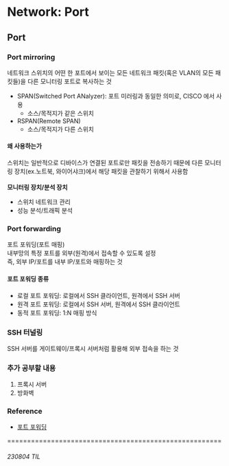 # Network: Port

## Port
### Port mirroring
네트워크 스위치의 어떤 한 포트에서 보이는 모든 네트워크 패킷(혹은 VLAN의 모든 패킷들)을 다른 모니터링 포트로 복사하는 것<br>
* SPAN(Switched Port ANalyzer): 포트 미러링과 동일한 의미로, CISCO 에서 사용
    - 소스/목적지가 같은 스위치
* RSPAN(Remote SPAN)
    - 소스/목적지가 다른 스위치

#### 왜 사용하는가
스위치는 일반적으로 디바이스가 연결된 포트로만 패킷을 전송하기 때문에 다른 모니터링 장치(ex.노트북, 와이어샤크)에서 해당 패킷을 관찰하기 위해서 사용함<br><br>
**모니터링 장치/분석 장치**
- 스위치 네트워크 관리
- 성능 분석/트래픽 분석




### Port forwarding
포트 포워딩(포트 매핑)<br>
내부망의 특정 포트를 외부(원격)에서 접속할 수 있도록 설정<br>
즉, 외부 IP/포트를 내부 IP/포트와 매핑하는 것

#### 포트 포워딩 종류
- 로컬 포트 포워딩: 로컬에서 SSH 클라이언트, 원격에서 SSH 서버
- 원격 포트 포워딩: 로컬에서 SSH 서버, 원격에서 SSH 클라이언트
- 동적 포트 포워딩: 1:N 매핑 방식

### SSH 터널링
SSH 서버를 게이트웨이/프록시 서버처럼 활용해 외부 접속을 하는 것<br>


### 추가 공부할 내용
1. 프록시 서버
2. 방화벽





### Reference
- [포트 포워딩](https://kimkmg.tistory.com/53)


======================================================
###### 230804 TIL